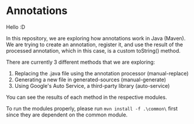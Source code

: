 # Annotations

Hello :D

In this repository, we are exploring how annotations work in Java (Maven).
We are trying to create an annotation, register it, and use the result of the
processed annotation, which in this case, is a custom toString() method.

There are currently 3 different methods that we are exploring:
1. Replacing the .java file using the annotation processor (manual-replace) 
2. Generating a new file in generated-sources (manual-generate)
3. Using Google's Auto Service, a third-party library (auto-service)

You can see the results of each method in the respective modules.

To run the modules properly, please run `mvn install -f .\common\` first since
they are dependent on the common module.